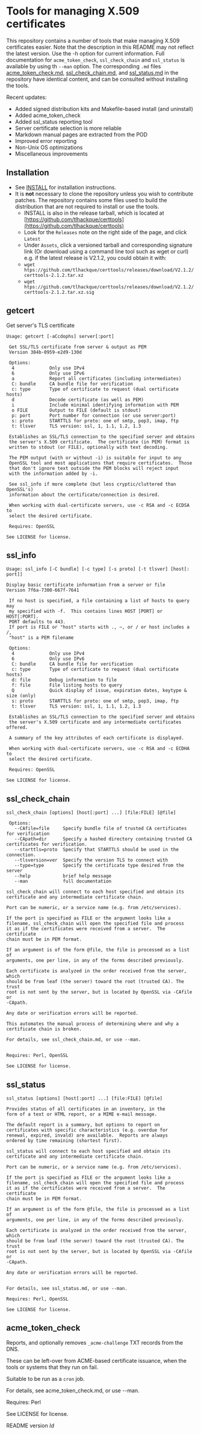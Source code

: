 # Tools for managing X.509 certificates

This repository contains a number of tools that make managing X.509
certificates easier.  Note that the description in this README may
not reflect the latest version.  Use the -h option for current
information.  Full documentation for `acme_token_check`, `ssl_check_chain` and `ssl_status`
is available by using th `--man` option.  The corresponding `.md` files
[acme_token_check.md](https://github.com/tlhackque/certtools/blob/master/acme_token_check.md),
[ssl_check_chain.md](https://github.com/tlhackque/certtools/blob/master/ssl_check_chain.md), and
[ssl_status.md](https://github.com/tlhackque/certtools/blob/master/ssl_status.md)
in the repository have identical content, and can be consulted without installing the tools.

Recent updates:

 - Added signed distribution kits and Makefile-based install (and uninstall)
 - Added acme_token_check
 - Added ssl_status reporting tool
 - Server certificate selection is more reliable
 - Markdown manual pages are extracted from the POD
 - Improved error reporting
 - Non-Unix OS optimizations
 - Miscellaneous improvements

## Installation

 - See [INSTALL](https://github.com/tlhackque/certtools/blob/master/INSTALL) for installation instructions.
 - It is **not** necessary to clone the repository unless you wish to contribute patches.  The repository contains some files used to build the distribution that are not required to install or use the tools.
   - INSTALL is also in the release tarball, which is located at [https://github.com/tlhackque/certtools](https://github.com/tlhackque/certtools)
   - Look for the `Releases` note on the right side of the page, and click `Latest`
   - Under `Assets`, click a versioned tarball and corresponding signature link
    (Or download using a command line tool such as wget or curl)
    e.g. if the latest release is V2.1.2, you could obtain it with:
    - `wget htps://github.com/tlhackque/certtools/releases/download/V2.1.2/certtools-2.1.2.tar.xz`
    - `wget htps://github.com/tlhackque/certtools/releases/download/V2.1.2/certtools-2.1.2.tar.xz.sig`

## getcert
Get server's TLS certificate

````
Usage: getcert [-aCcdophs] server[:port]

 Get SSL/TLS certificate from server & output as PEM
 Version 384b-0959-e2d9-130d

 Options:
  4             Only use IPv4
  6             Only use IPv6
  a             Report all certificates (including intermediates)
  C: bundle     CA bundle file for verification
  c: type       Type of certificate to request (dual certificate hosts)
  d             Decode certificate (as well as PEM)
  i             Include minimal identifying information with PEM
  o FILE        Output to FILE (default is stdout)
  p: port       Port number for connection (or use server:port)
  s: proto      STARTTLS for proto: one of smtp, pop3, imap, ftp
  t: tlsver     TLS version: ssl, 1, 1.1, 1.2, 1.3

 Establishes an SSL/TLS connection to the specified server and obtains
 the server's X.509 certificate.  The certificate (in PEM) format is
 written to stdout (or FILE), optionally with text decoding.

 The PEM output (with or without -i) is suitable for input to any
 OpenSSL tool and most applications that require certificates.  Those
 that don't ignore text outside the PEM blocks will reject input
 with the information added by -i.

 See ssl_info if more complete (but less cryptic/cluttered than OpenSSL's)
 information about the certificate/connection is desired.

 When working with dual-certificate servers, use -c RSA and -c ECDSA to
 select the desired certificate.

 Requires: OpenSSL

See LICENSE for license.
````

## ssl_info
````
Usage: ssl_info [-C bundle] [-c type] [-s proto] [-t tlsver] [host[: port]]

Display basic certificate information from a server or file
Version 7f6a-7300-667f-7641

 If no host is specified, a file containing a list of hosts to query may
 my specified with -f.  This contains lines HOST [PORT] or HOST[:PORT].
 PORT defaults to 443.
 If port is FILE or "host" starts with ., ~, or / or host includes a /,
 "host" is a PEM filename

 Options:
  4             Only use IPv4
  6             Only use IPv6
  C: bundle     CA bundle file for verification
  c: type       Type of certificate to request (dual certificate hosts)
  d: file       Debug information to file
  f: file       File listing hosts to query
  Q             Quick display of issue, expiration dates, keytype & size (only)
  s: proto      STARTTLS for proto: one of smtp, pop3, imap, ftp
  t: tlsver     TLS version: ssl, 1, 1.1, 1.2, 1.3

 Establishes an SSL/TLS connection to the specified server and obtains
 the server's X.509 certificate and any intermediate certificates offered.

 A summary of the key attributes of each certificate is displayed.

 When working with dual-certificate servers, use -c RSA and -c ECDHA to
 select the desired certificate.

 Requires: OpenSSL

See LICENSE for license.
````

## ssl_check_chain
````
ssl_check_chain [options] [host[:port] ...] [file:FILE] [@file]

 Options:
   --CAfile=file     Specify bundle file of trusted CA certificates for verification
   --CApath=dir      Specify a hashed directory containing trusted CA certificates for verification.
   --starttls=proto  Specify that STARTTLS should be used in the connection.
   --tlsversion=ver  Specify the version TLS to connect with
   --type=type       Specify the certificate type desired from the server
   --help            brief help message
   --man             full documentation

ssl_check_chain will connect to each host specified and obtain its
certificate and any intermediate certificate chain.

Port can be numeric, or a service name (e.g. from /etc/services).

If the port is specified as FILE or the argument looks like a
filename, ssl_check_chain will open the specified file and process
it as if the certificates were received from a server.  The certificate
chain must be in PEM format.

If an argument is of the form @file, the file is processed as a list of
arguments, one per line, in any of the forms described previously.

Each certificate is analyzed in the order received from the server, which
should be from leaf (the server) toward the root (trusted CA). The trust
root is not sent by the server, but is located by OpenSSL via -CAfile or
-CApath.

Any date or verification errors will be reported.

This automates the manual process of determining where and why a
certificate chain is broken.

For details, see ssl_check_chain.md, or use --man.


Requires: Perl, OpenSSL

See LICENSE for license.
````

## ssl_status
````
ssl_status [options] [host[:port] ...] [file:FILE] [@file]

Provides status of all certificates in an inventory, in the
form of a text or HTML report, or a MIME e-mail message.

The default report is a summary, but options to report on
certificates with specific characteristics (e.g. overdue for
renewal, expired, invald) are available.  Reports are always
ordered by time remaining (shortest first).

ssl_status will connect to each host specified and obtain its
certificate and any intermediate certificate chain.

Port can be numeric, or a service name (e.g. from /etc/services).

If the port is specified as FILE or the argument looks like a
filename, ssl_check_chain will open the specified file and process
it as if the certificates were received from a server.  The certificate
chain must be in PEM format.

If an argument is of the form @file, the file is processed as a list of
arguments, one per line, in any of the forms described previously.

Each certificate is analyzed in the order received from the server, which
should be from leaf (the server) toward the root (trusted CA). The trust
root is not sent by the server, but is located by OpenSSL via -CAfile or
-CApath.

Any date or verification errors will be reported.


For details, see ssl_status.md, or use --man.

Requires: Perl, OpenSSL

See LICENSE for license.
````

## acme_token_check

Reports, and optionally removes `_acme-challenge` TXT records from the DNS.

These can be left-over from ACME-based certificate issuance, when the tools
or systems that they run on fail.

Suitable to be run as a `cron` job.

For details, see acme_token_check.md, or use --man.


Requires: Perl

See LICENSE for license.

README version $Id$
